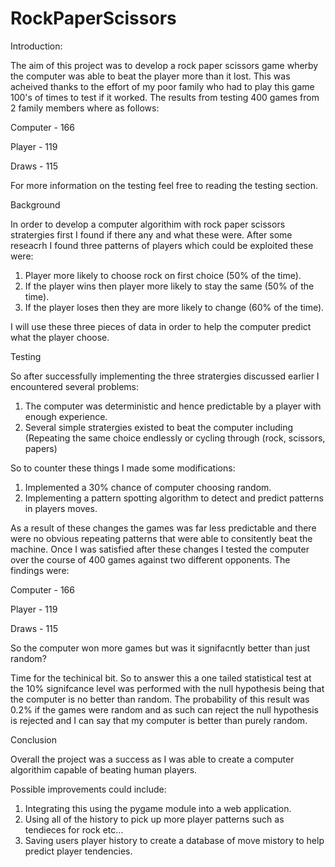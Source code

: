 # RockPaperScissors

Introduction:

The aim of this project was to develop a rock paper scissors game wherby the computer was able to beat the player more than it lost.
This was acheived thanks to the effort of my poor family who had to play this game 100's of times to test if it worked.
The results from testing 400 games from 2 family members where as follows:

Computer - 166

Player - 119 

Draws - 115 

For more information on the testing feel free to reading the testing section.

Background

In order to develop a computer algorithim with rock paper scissors stratergies first I found if there any and what these were. After some reseacrh I found three patterns of players which could be exploited these were:
1. Player more likely to choose rock on first choice (50% of the time).
2. If the player wins then player more likely to stay the same (50% of the time).
3. If the player loses then they are more likely to change (60% of the time).

I will use these three pieces of data in order to help the computer predict what the player choose.

Testing 

So after successfully implementing the three stratergies discussed earlier I encountered several problems:
1. The computer was deterministic and hence predictable by a player with enough experience.
2. Several simple stratergies existed to beat the computer including (Repeating the same choice endlessly or cycling through (rock, scissors, papers)

So to counter these things I made some modifications:
1. Implemented a 30% chance of computer choosing random.
2. Implementing a pattern spotting algorithm to detect and predict patterns in players moves.

As a result of these changes the games was far less predictable and there were no obvious repeating patterns that were able to consitently beat the machine. Once I was satisfied after these changes I tested the computer over the course of 400 games against two different opponents. The findings were:


Computer - 166

Player - 119 

Draws - 115 

So the computer won more games but was it signifacntly better than just random? 

Time for the techinical bit. So to answer this a one tailed statistical test at the 10% signifcance level was performed with the null hypothesis being that the computer is no better than random. The probability of this result was 0.2% if the games were random and as such can reject the null hypothesis is rejected and I can say that my computer is better than purely random. 

Conclusion

Overall the project was a success as I was able to create a computer algorithim capable of beating human players. 

Possible improvements could include:
1. Integrating this using the pygame module into a web application.
2. Using all of the history to pick up more player patterns such as tendieces for rock etc...
3. Saving users player history to create a database of move mistory to help predict player tendencies.



